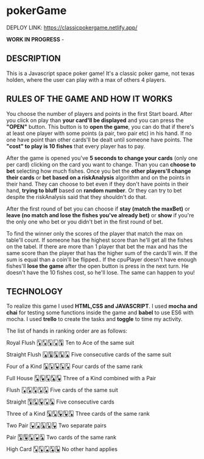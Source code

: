 # pokerGame


DEPLOY LINK: https://classicpokergame.netlify.app/

**WORK IN PROGRESS** - 

## DESCRIPTION

This is a Javascript space poker game! It's a classic poker game, not texas holden, where the user can play with a max of others 4 players.

## RULES OF THE GAME AND HOW IT WORKS

You choose the number of players and points in the first Start board. After you click on play than **your card'll be displayed** and you can press the **"OPEN"** button. 
This button is to **open the game**, you can do that if there's at least one player with some points (a pair, two pair etc) in his hand. If no one have point than other cards'll be dealt until someone have points. The **"cost" to play is 10 fishes** that every player has to pay.

After the game is opened you've **5 seconds to change your cards** (only one per card) clicking on the card you want to change. Than you can **choose to bet** selecting how much fishes. Once you bet the **other players'll change their cards** or **bet based on a riskAnalysis** algorithm and on the points in their hand. They can choose to bet even if they don't have points in their hand, **trying to bluff** based on **random number**. Or they can try to bet despite the riskAnalysis said that they shouldn't do that.

After the first round of bet you can choose if **stay (match the maxBet)** or **leave (no match and lose the fishes you've already bet)** or **show** if you're the only one who bet or you didn't bet in the first round of bet.

To find the winner only the scores of the player that match the max on table'll count. If someone has the highest score than he'll get all the fishes on the tabel. If there are more than 1 player that bet the max and has the same score than the player that has the higher sum of the cards'll win. If the sum is equal than a coin'll be flipped..
If the cpuPlayer doesn't have enough fishes'll **lose the game** after the open button is press in the next turn. He doesn't have the 10 fishes cost, so he'll lose. The same can happen to you!

## TECHNOLOGY

To realize this game I used **HTML,CSS and JAVASCRIPT**. I used **mocha and chai** for testing some functions inside the game and **babel** to use ES6 with mocha. I used **trello** to create the tasks and **toggle** to time my activity. 

The list of hands in ranking order are as follows:

Royal Flush	🃁🃎🃍🃋🃊	Ten to Ace of the same suit

Straight Flush	🃛🃚🃙🃘🃗	Five consecutive cards of the same suit

Four of a Kind	🃕🃅🂵🂥🃂	Four cards of the same rank

Full House	🂦🂶🃆🃞🂾	Three of a Kind combined with a Pair

Flush	🃋🃉🃈🃄🃃	Five cards of the same suit

Straight	🃊🂩🂸🃇🃖	Five consecutive cards

Three of a Kind	🃝🂭🂽🂹🂢	Three cards of the same rank

Two Pair	🂻🂫🃓🂣🂲	Two separate pairs

Pair	🂪🂺🂨🂷🃔	Two cards of the same rank

High Card	🃎🃍🂧🂤🂳	No other hand applies


